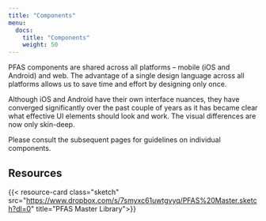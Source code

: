 ```yaml
---
title: "Components"
menu:
  docs:
    title: "Components"
    weight: 50
---
```


PFAS components are shared across all platforms – mobile (iOS and Android) and web. The advantage of a single design language across all platforms allows us to save time and effort by designing only once.

Although iOS and Android have their own interface nuances, they have converged significantly over the past couple of years as it has became clear what effective UI elements should look and work. The visual differences are now only skin-deep.

Please consult the subsequent pages for guidelines on individual components.

## Resources

{{< resource-card class="sketch" src="https://www.dropbox.com/s/7smyxc61uwtgvyq/PFAS%20Master.sketch?dl=0" title="PFAS Master Library">}}